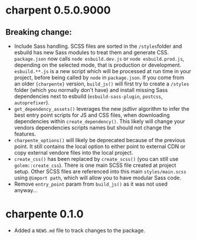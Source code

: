 # charpent 0.5.0.9000

## Breaking change:
- Include Sass handling. SCSS files are sorted in the `/styles`folder and esbuild
has new Sass modules to treat them and generate CSS. 
`package.json` now calls `node esbuild.dev.js` or `node esbuild.prod.js`,
depending on the selected mode, that is production or development. 
`esbuild.**.js` is a new script which will be processed at run time in your project, before being called by `node` in `package.json`. If you come from an older
`{charpente}` version, `build_js()` will first try to create a `/styles` folder (which you normally don't have) and install missing Sass dependencies next to esbuild (`esbuild-sass-plugin`, `postcss`, `autoprefixer`). 
- `get_dependency_assets()` leverages the new jsdlivr algorithm to infer the best entry point scripts for JS and CSS files, when downloading dependencies within `create_dependency()`. 
This likely will change your vendors dependencies scripts names but should not change the features. 
- `charpente_options()` will likely be deprecated because of the previous point. It still
contains the local option to either point to external CDN or copy external vendore files
into the local project.
- `create_css()` has been replaced by `create_scss()` (you can still use `golem::create_css`).
There is one main SCSS file created at project setup. Other SCSS files are referenced into this main `styles/main.scss` using `@import path`, which will allow you to have modular
Sass code.
- Remove `entry_point` param from `build_js()` as it was not used anyway...

# charpente 0.1.0

* Added a `NEWS.md` file to track changes to the package.
